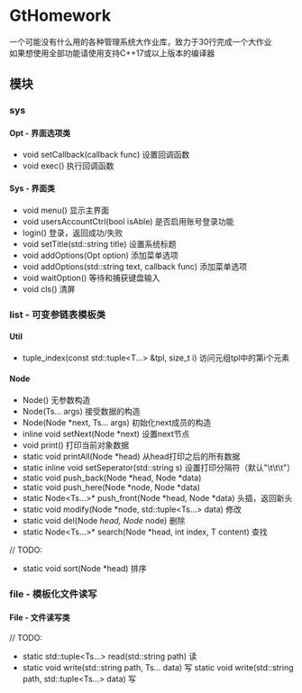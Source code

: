 <!--
 * @Author: Gtylcara.
 * @Date: 2021-11-11 23:55:57
 * @LastEditors: Gtylcara.
 * @LastEditTime: 2021-11-12 00:33:43
-->
# GtHomework

一个可能没有什么用的各种管理系统大作业库，致力于30行完成一个大作业   
如果想使用全部功能请使用支持C++17或以上版本的编译器

## 模块

### sys
#### Opt - 界面选项类
+ void setCallback(callback func) 设置回调函数
+ void exec() 执行回调函数
#### Sys - 界面类
+ void menu() 显示主界面
+ void usersAccountCtrl(bool isAble) 是否启用账号登录功能
+ login() 登录，返回成功/失败
+ void setTitle(std::string title) 设置系统标题
+ void addOptions(Opt option) 添加菜单选项
+ void addOptions(std::string text, callback func) 添加菜单选项
+ void waitOption() 等待和捕获键盘输入
+ void cls() 清屏
### list - 可变参链表模板类
#### Util
+ tuple_index(const std::tuple<T...> &tpl, size_t i) 访问元组tpl中的第i个元素
#### Node
+ Node() 无参数构造
+ Node(Ts... args) 接受数据的构造
+ Node(Node *next, Ts... args) 初始化next成员的构造
+ inline void setNext(Node *next) 设置next节点
+ void print() 打印当前对象数据
+ static void printAll(Node *head) 从head打印之后的所有数据
+ static inline void setSeperator(std::string s) 设置打印分隔符（默认"\t\t\t"）
+ static void push_back(Node *head, Node *data) 
+ static void push_here(Node *node, Node *data) 
+ static Node<Ts...>* push_front(Node *head, Node *data) 头插，返回新头
+ static void modify(Node *node, std::tuple<Ts...> data) 修改
+ static void del(Node *head, Node* node) 删除
+ static Node<Ts...>* search(Node *head, int index, T content) 查找

// TODO:

+ static void sort(Node *head) 排序



### file - 模板化文件读写

#### File - 文件读写类
// TODO:
+ static std::tuple<Ts...> read(std::string path) 读
+ static void write(std::string path, Ts... data) 写
static void write(std::string path, std::tuple<Ts...> data) 写